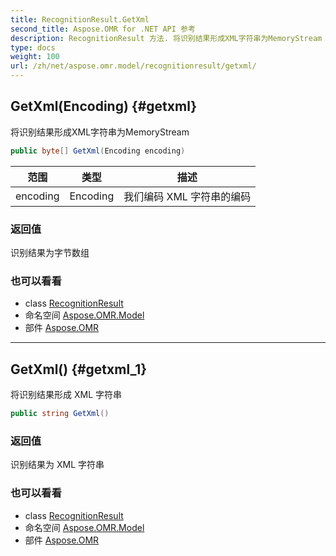 ```yaml
---
title: RecognitionResult.GetXml
second_title: Aspose.OMR for .NET API 参考
description: RecognitionResult 方法. 将识别结果形成XML字符串为MemoryStream
type: docs
weight: 100
url: /zh/net/aspose.omr.model/recognitionresult/getxml/
---
```

## GetXml(Encoding) {#getxml}

将识别结果形成XML字符串为MemoryStream

```csharp
public byte[] GetXml(Encoding encoding)
```

| 范围 | 类型 | 描述 |
| --- | --- | --- |
| encoding | Encoding | 我们编码 XML 字符串的编码 |

### 返回值

识别结果为字节数组

### 也可以看看

* class [RecognitionResult](../)
* 命名空间 [Aspose.OMR.Model](../../recognitionresult/)
* 部件 [Aspose.OMR](../../../)

---

## GetXml() {#getxml_1}

将识别结果形成 XML 字符串

```csharp
public string GetXml()
```

### 返回值

识别结果为 XML 字符串

### 也可以看看

* class [RecognitionResult](../)
* 命名空间 [Aspose.OMR.Model](../../recognitionresult/)
* 部件 [Aspose.OMR](../../../)


